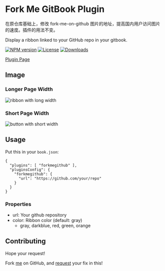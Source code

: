 # Fork Me GitBook Plugin

在原仓库基础上，修改 fork-me-on-github 图片的地址，提高国内用户访问图片的速度。插件的用法不变。

Display a ribbon linked to your GitHub repo in your gitbook.

[![NPM version][npm-image]][npm-url]
[![License][license-image]][license-url]
[![Downloads][downloads-image]][downloads-url]

[Plugin Page][plugin-url]

## Image

### Longer Page Width

![ribbon with long width][longver-png-url]

### Short Page Width

![button with short width][shortver-png-url]

## Usage

Put this in your `book.json`:

```
{
  "plugins": [ "forkmegithub" ],
  "pluginsConfig": {
    "forkmegithub": {
      "url": "https://github.com/your/repo"
    }
  }
}
```

### Properties

 * url: Your github repository
 * color: Ribbon color (default: gray)
   * gray, darkblue, red, green, orange

## Contributing

Hope your request!

Fork [me][github-url] on GitHub, and [request][github-pr-url] your fix in this!

[github-url]: https://github.com/wangding/gitbook-plugin-forkmegithub
[github-pr-url]: https://github.com/wangding/gitbook-plugin-forkmegithub/pulls
[npm-image]: https://img.shields.io/npm/v/gitbook-plugin-forkmegithub.svg?style=flat-square
[npm-url]: https://npmjs.org/package/gitbook-plugin-forkmegithub-cn
[license-image]: https://img.shields.io/npm/l/gitbook-plugin-forkmegithub.svg?style=flat-square
[license-url]: https://github.com/wangding/gitbook-plugin-forkmegithub/blob/master/LICENSE
[downloads-image]: http://img.shields.io/npm/dm/gitbook-plugin-forkmegithub-cn.svg?style=flat-square
[downloads-url]: https://npmjs.org/package/gitbook-plugin-forkmegithub-cn
[plugin-url]: https://plugins.gitbook.com/plugin/forkmegithub-cn
[longver-png-url]: https://cdn.jsdelivr.net/gh/wangding/gitbook-plugin-forkmegithub@master/docs/assets/longver.png
[shortver-png-url]: https://cdn.jsdelivr.net/gh/wangding/gitbook-plugin-forkmegithub@master/docs/assets/shortver.png

